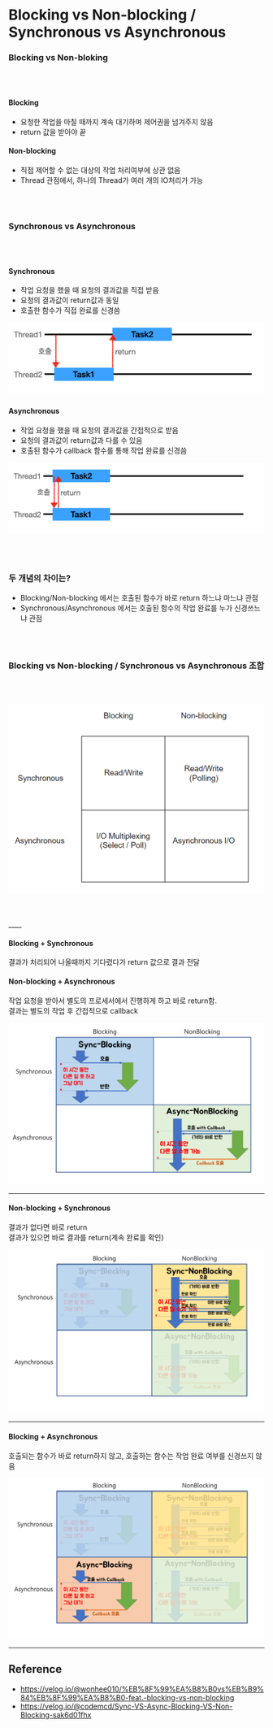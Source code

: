 # Blocking vs Non-blocking / Synchronous vs Asynchronous

### Blocking vs Non-bloking
<br/>
<br/>

#### Blocking
* 요청한 작업을 마칠 때까지 계속 대기하며 제어권을 넘겨주지 않음
* return 값을 받아야 끝

#### Non-blocking
* 직접 제어할 수 없는 대상의 작업 처리여부에 상관 없음
* Thread 관점에서, 하나의 Thread가 여러 개의 IO처리가 가능

<br/>
<br/>

### Synchronous vs Asynchronous
<br/>
<br/>

#### Synchronous
* 작업 요청을 했을 때 요청의 결과값을 직접 받음
* 요청의 결과값이 return값과 동일
* 호출한 함수가 직접 완료를 신경씀
<p align="center"><img src=images/동기.png><p>

#### Asynchronous
* 작업 요청을 했을 때 요청의 결과값을 간접적으로 받음
* 요청의 결과값이 return값과 다를 수 있음
* 호출된 함수가 callback 함수를 통해 작업 완료를 신경씀
<p align="center"><img src=images/비동기.png><p>
<br/>
<br/>

### 두 개념의 차이는?
* Blocking/Non-blocking 에서는 호출된 함수가 바로 return 하느냐 마느냐 관점
* Synchronous/Asynchronous 에서는 호출된 함수의 작업 완료를 누가 신경쓰느냐 관점
<br/>
<br/>

### Blocking vs Non-blocking / Synchronous vs Asynchronous 조합
<br/>
<br/>
<p align="center"><img src=images/조합.png><p>
<br/>
<br/>
____

#### **Blocking + Synchronous**
결과가 처리되어 나올때까지 기다렸다가 return 값으로 결과 전달
#### **Non-blocking + Asynchronous**
작업 요청을 받아서 별도의 프로세서에서 진행하게 하고 바로 return함. <br/>
결과는 별도의 작업 후 간접적으로 callback

<p align="center"><img src=images/조합1.png><p>

____ 

#### **Non-blocking + Synchronous**
결과가 없다면 바로 return  
결과가 있으면 바로 결과를 return(계속 완료를 확인)

<p align="center"><img src=images/조합2.png><p>

___

#### **Blocking + Asynchronous**
호출되는 함수가 바로 return하지 않고, 호출하는 함수는 작업 완료 여부를 신경쓰지 않음  

<p align="center"><img src=images/조합3.png><p>






___
## Reference

* https://velog.io/@wonhee010/%EB%8F%99%EA%B8%B0vs%EB%B9%84%EB%8F%99%EA%B8%B0-feat.-blocking-vs-non-blocking
* https://velog.io/@codemcd/Sync-VS-Async-Blocking-VS-Non-Blocking-sak6d01fhx
